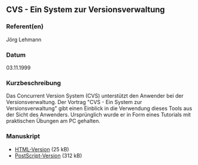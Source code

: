 

## CVS - Ein System zur Versionsverwaltung

### Referent(en)

 Jörg Lehmann

### Datum

 03.11.1999

### Kurzbeschreibung

Das Concurrent Version System (CVS) unterstützt den Anwender bei der Versionsverwaltung. Der Vortrag "CVS - Ein System zur Versionsverwaltung" gibt einen Einblick in die Verwendung dieses Tools aus der Sicht des Anwenders. Ursprünglich wurde er in Form eines Tutorials mit praktischen Übungen am PC gehalten.

### Manuskript

* [HTML-Version](/download/Vortraege/CVS.html) (25 kB)
* [PostScript-Version](/download/Vortraege/CVS.ps) (312 kB)

